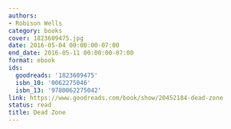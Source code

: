 ```yaml
---
authors:
- Robison Wells
category: books
cover: 1823609475.jpg
date: 2016-05-04 00:00:00-07:00
end_date: 2016-05-11 00:00:00-07:00
format: ebook
ids:
  goodreads: '1823609475'
  isbn_10: '0062275046'
  isbn_13: '9780062275042'
link: https://www.goodreads.com/book/show/20452184-dead-zone
status: read
title: Dead Zone
---
```

